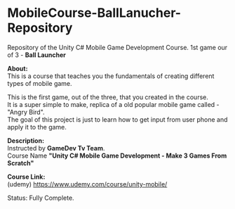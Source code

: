 # MobileCourse-BallLanucher-Repository
Repository of the Unity C# Mobile Game Development Course. 1st game our of 3 - **Ball Launcher** <br/>

**About:** <br />
This is a course that teaches you the fundamentals of creating different types of mobile game. <br />

This is the first game, out of the three, that you created in the course. <br/>
It is a super simple to make, replica of a old popular mobile game called - "Angry Bird". <br/>
The goal of this project is just to learn how to get input from user phone and apply it to the game. <br/>

**Description:** <br />
Instructed by **GameDev Tv Team**. <br />
Course Name **"Unity C# Mobile Game Development - Make 3 Games From Scratch"** <br />
 
**Course Link:** <br />
(udemy) https://www.udemy.com/course/unity-mobile/ <br />
 
Status: Fully Complete.<br />
